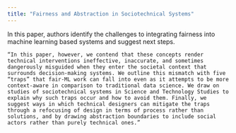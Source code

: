 ```yaml
---
title: "Fairness and Abstraction in Sociotechnical Systems"
---
```


In this paper, authors identify the challenges to integrating fairness into machine learning based systems and suggest next steps.

    “In this paper, however, we contend that these concepts render technical interventions ineffective, inaccurate, and sometimes dangerously misguided when they enter the societal context that surrounds decision-making systems. We outline this mismatch with five “traps” that fair-ML work can fall into even as it attempts to be more context-aware in comparison to traditional data science. We draw on studies of sociotechnical systems in Science and Technology Studies to explain why such traps occur and how to avoid them. Finally, we suggest ways in which technical designers can mitigate the traps through a refocusing of design in terms of process rather than solutions, and by drawing abstraction boundaries to include social actors rather than purely technical ones.”

